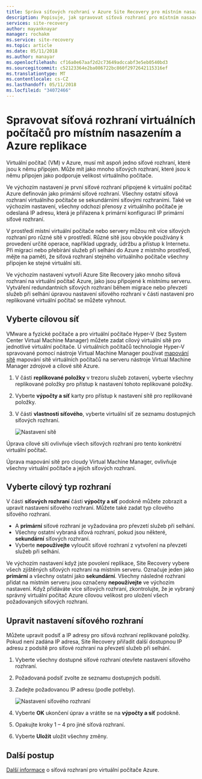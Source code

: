 ```yaml
---
title: Správa síťových rozhraní v Azure Site Recovery pro místním nasazením a Azure replikace | Microsoft Docs
description: Popisuje, jak spravovat síťová rozhraní pro místním nasazením a Azure replikace s Azure Site Recovery
services: site-recovery
author: mayanknayar
manager: rochakm
ms.service: site-recovery
ms.topic: article
ms.date: 05/11/2018
ms.author: manayar
ms.openlocfilehash: cf16a0e67aaf2d2c73649adccabf3e5eb0540bd3
ms.sourcegitcommit: c52123364e2ba086722bc860f2972642115316ef
ms.translationtype: MT
ms.contentlocale: cs-CZ
ms.lasthandoff: 05/11/2018
ms.locfileid: "34072466"
---
```

# <a name="manage-virtual-machine-network-interfaces-for-on-premises-to-azure-replication"></a>Spravovat síťová rozhraní virtuálních počítačů pro místním nasazením a Azure replikace

Virtuální počítač (VM) v Azure, musí mít aspoň jedno síťové rozhraní, které jsou k němu připojen. Může mít jako mnoho síťových rozhraní, které jsou k němu připojen jako podporuje velikost virtuálního počítače.

Ve výchozím nastavení je první síťové rozhraní připojené k virtuální počítač Azure definován jako primární síťové rozhraní. Všechny ostatní síťová rozhraní virtuálního počítače se sekundárními síťovými rozhraními. Také ve výchozím nastavení, všechny odchozí přenosy z virtuálního počítače je odeslaná IP adresu, která je přiřazena k primární konfiguraci IP primární síťové rozhraní.

V prostředí místní virtuální počítače nebo servery můžou mít více síťových rozhraní pro různé sítě v prostředí. Různé sítě jsou obvykle používány k provedení určité operace, například upgrady, údržbu a přístup k Internetu. Při migraci nebo přebírání služeb při selhání do Azure z místního prostředí, mějte na paměti, že síťová rozhraní stejného virtuálního počítače všechny připojen ke stejné virtuální síti.

Ve výchozím nastavení vytvoří Azure Site Recovery jako mnoho síťová rozhraní na virtuální počítač Azure, jako jsou připojené k místnímu serveru. Vytváření redundantních síťových rozhraní během migrace nebo převzetí služeb při selhání úpravou nastavení síťového rozhraní v části nastavení pro replikované virtuální počítač se můžete vyhnout.

## <a name="select-the-target-network"></a>Vyberte cílovou síť

VMware a fyzické počítače a pro virtuální počítače Hyper-V (bez System Center Virtual Machine Manager) můžete zadat cílový virtuální sítě pro jednotlivé virtuální počítače. U virtuálních počítačů technologie Hyper-V spravované pomocí nástroje Virtual Machine Manager používat [mapování sítě](site-recovery-network-mapping.md) mapování sítě virtuálních počítačů na serveru nástroje Virtual Machine Manager zdrojové a cílové sítě Azure.

1. V části **replikované položky** v trezoru služeb zotavení, vyberte všechny replikované položky pro přístup k nastavení tohoto replikované položky.

2. Vyberte **výpočty a síť** karty pro přístup k nastavení sítě pro replikované položky.

3. V části **vlastnosti síťového**, vyberte virtuální síť ze seznamu dostupných síťových rozhraní.

    ![Nastavení sítě](./media/site-recovery-manage-network-interfaces-on-premises-to-azure/compute-and-network.png)

Úprava cílové síti ovlivňuje všech síťových rozhraní pro tento konkrétní virtuální počítač.

Úprava mapování sítě pro cloudy Virtual Machine Manager, ovlivňuje všechny virtuální počítače a jejich síťových rozhraní.

## <a name="select-the-target-interface-type"></a>Vyberte cílový typ rozhraní

V části **síťových rozhraní** části **výpočty a síť** podokně můžete zobrazit a upravit nastavení síťového rozhraní. Můžete také zadat typ cílového síťového rozhraní.

- A **primární** síťové rozhraní je vyžadována pro převzetí služeb při selhání.
- Všechny ostatní vybraná síťová rozhraní, pokud jsou některé, **sekundární** síťových rozhraní.
- Vyberte **nepoužívejte** vyloučit síťové rozhraní z vytvoření na převzetí služeb při selhání.

Ve výchozím nastavení když jste povolení replikace, Site Recovery vybere všech zjištěných síťových rozhraní na místním serveru. Označuje jeden jako **primární** a všechny ostatní jako **sekundární**. Všechny následné rozhraní přidat na místním serveru jsou označeny **nepoužívejte** ve výchozím nastavení. Když přidáváte více síťových rozhraní, zkontrolujte, že je vybraný správný virtuální počítač Azure cílovou velikost pro uložení všech požadovaných síťových rozhraní.

## <a name="modify-network-interface-settings"></a>Upravit nastavení síťového rozhraní

Můžete upravit podsíť a IP adresy pro síťová rozhraní replikované položky. Pokud není zadána IP adresa, Site Recovery přiřadit další dostupnou IP adresu z podsítě pro síťové rozhraní na převzetí služeb při selhání.

1. Vyberte všechny dostupné síťové rozhraní otevřete nastavení síťového rozhraní.

2. Požadovaná podsíť zvolte ze seznamu dostupných podsítí.

3. Zadejte požadovanou IP adresu (podle potřeby).

    ![Nastavení síťového rozhraní](./media/site-recovery-manage-network-interfaces-on-premises-to-azure/network-interface-settings.png)

4. Vyberte **OK** ukončení úprav a vrátíte se na **výpočty a síť** podokně.

5. Opakujte kroky 1 – 4 pro jiné síťová rozhraní.

6. Vyberte **Uložit** uložit všechny změny.

## <a name="next-steps"></a>Další postup
  [Další informace](../virtual-network/virtual-network-network-interface-vm.md) o síťová rozhraní pro virtuální počítače Azure.
